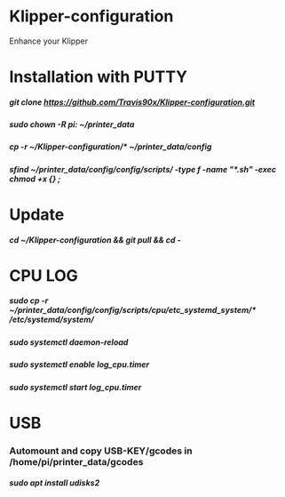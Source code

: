 # Klipper-configuration
Enhance your Klipper

# Installation with PUTTY

##### git clone https://github.com/Travis90x/Klipper-configuration.git
##### sudo chown -R pi: ~/printer_data
##### cp -r ~/Klipper-configuration/* ~/printer_data/config
##### sfind ~/printer_data/config/config/scripts/ -type f -name "*.sh" -exec chmod +x {} \;

# Update 
##### cd ~/Klipper-configuration && git pull && cd -

# CPU LOG
##### sudo cp -r ~/printer_data/config/config/scripts/cpu/etc_systemd_system/* /etc/systemd/system/
##### sudo systemctl daemon-reload 
##### sudo systemctl enable log_cpu.timer
##### sudo systemctl start log_cpu.timer


#  USB
### Automount and copy USB-KEY/gcodes in /home/pi/printer_data/gcodes

##### sudo apt install udisks2
